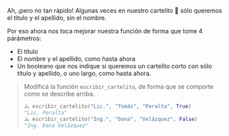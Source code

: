 Ah, ¡pero no tan rápido! Algunas veces en nuestro cartelito :name_badge: sólo queremos el título y el apellido, sin el nombre.

Por eso ahora nos toca mejorar nuestra función de forma que tome 4 párámetros:

* El título
* El nombre y el apellido, como hasta ahora
* Un booleano que nos indique si queremos un cartelito corto con sólo título y apellido, o uno largo, como hasta ahora.


> Modificá la función `escribir_cartelito`, de forma que se comporte como se describe arriba.
>
> ```python
> ム escribir_cartelito("Lic.", "Tomás", "Peralta", True)
> "Lic. Peralta"
> ム escribir_cartelito("Ing.", "Dana", "Velázquez", False)
> "Ing. Dana Velázquez"
> ```
